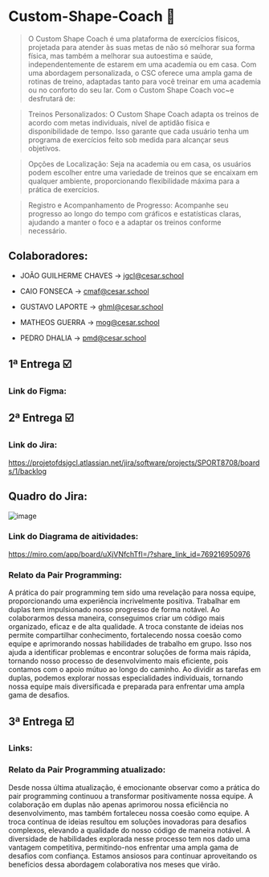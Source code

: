 # Custom-Shape-Coach 💪

> O Custom Shape Coach é uma plataforma de exercícios físicos, projetada para atender às suas metas de não só melhorar sua forma física, mas também a melhorar sua autoestima e saúde, independentemente de estarem em uma academia ou em casa. Com uma abordagem personalizada, o CSC oferece uma ampla gama de rotinas de treino, adaptadas tanto para você treinar em uma academia ou no conforto do seu lar. Com o Custom Shape Coach voc~e desfrutará de:

> Treinos Personalizados: O Custom Shape Coach adapta os treinos de acordo com metas individuais, nível de aptidão física e disponibilidade de tempo. Isso garante que cada usuário tenha um programa de exercícios feito sob medida para alcançar seus objetivos.

> Opções de Localização: Seja na academia ou em casa, os usuários podem escolher entre uma variedade de treinos que se encaixam em qualquer ambiente, proporcionando flexibilidade máxima para a prática de exercícios.

> Registro e Acompanhamento de Progresso: Acompanhe seu progresso ao longo do tempo com gráficos e estatísticas claras, ajudando a manter o foco e a adaptar os treinos conforme necessário.

## Colaboradores: 

- JOÃO GUILHERME CHAVES -> jgcl@cesar.school

- CAIO FONSECA -> cmaf@cesar.school

- GUSTAVO LAPORTE -> ghml@cesar.school

- MATHEOS GUERRA -> mog@cesar.school

- PEDRO DHALIA -> pmd@cesar.school

## 1ª Entrega ☑️

### Link do Figma:

## 2ª Entrega ☑️

### Link do Jira: 

https://projetofdsjgcl.atlassian.net/jira/software/projects/SPORT8708/boards/1/backlog

## Quadro do Jira:

![image](https://github.com/JoaoGChaves/Custom-Shape-Coach/assets/136398896/2f33baf8-953e-4317-b6bc-83b335a85594)


### Link do Diagrama de aitividades: 

https://miro.com/app/board/uXjVNfchTfI=/?share_link_id=769216950976

### Relato da Pair Programming:

A prática do pair programming tem sido uma revelação para nossa equipe, proporcionando uma experiência incrivelmente positiva. Trabalhar em duplas tem impulsionado nosso progresso de forma notável. Ao colaborarmos dessa maneira, conseguimos criar um código mais organizado, eficaz e de alta qualidade. A troca constante de ideias nos permite compartilhar conhecimento, fortalecendo nossa coesão como equipe e aprimorando nossas habilidades de trabalho em grupo. Isso nos ajuda a identificar problemas e encontrar soluções de forma mais rápida, tornando nosso processo de desenvolvimento mais eficiente, pois contamos com o apoio mútuo ao longo do caminho. Ao dividir as tarefas em duplas, podemos explorar nossas especialidades individuais, tornando nossa equipe mais diversificada e preparada para enfrentar uma ampla gama de desafios.

## 3ª Entrega ☑️

### Links: 

### Relato da Pair Programming atualizado: 

Desde nossa última atualização, é emocionante observar como a prática do pair programming continuou a transformar positivamente nossa equipe. A colaboração em duplas não apenas aprimorou nossa eficiência no desenvolvimento, mas também fortaleceu nossa coesão como equipe. A troca contínua de ideias resultou em soluções inovadoras para desafios complexos, elevando a qualidade do nosso código de maneira notável. A diversidade de habilidades explorada nesse processo tem nos dado uma vantagem competitiva, permitindo-nos enfrentar uma ampla gama de desafios com confiança. Estamos ansiosos para continuar aproveitando os benefícios dessa abordagem colaborativa nos meses que virão.
